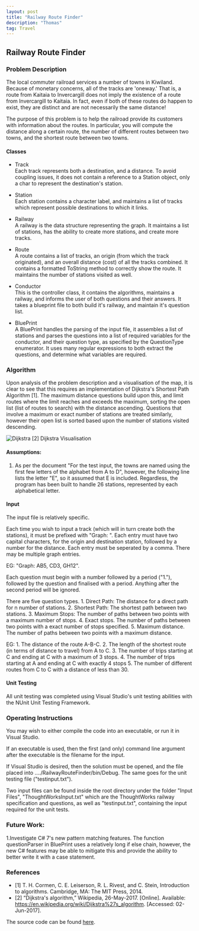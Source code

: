 ```yaml
---
layout: post
title: "Railway Route Finder"
description: "Thomas"
tag: Travel
---
```


## Railway Route Finder

### Problem Description
The local commuter railroad services a number of towns in Kiwiland. Because of monetary concerns, all of the tracks are 'one­way.' That is, a route from Kaitaia to Invercargill does not imply the existence of a route from Invercargill to Kaitaia. In fact, even if both of these routes do happen to exist, they are distinct and are not necessarily the same distance!

The purpose of this problem is to help the railroad provide its customers with information about the routes. In particular, you will compute the distance along a certain route, the number of different routes between two towns, and the shortest route between two towns.

#### Classes

- Track  
  Each track represents both a destination, and a distance. To avoid coupling issues, it does not contain a reference to a Station object, only a char to represent the destination's station.

- Station  
  Each station contains a character label, and maintains a list of tracks which represent possible destinations to which it links.

- Railway  
  A railway is the data structure representing the graph. It maintains a list of stations, has the ability to create more stations, and create more tracks.

- Route  
  A route contains a list of tracks, an origin (from which the track originated), and an overall distance (cost) of all the tracks combined. It contains a formatted ToString method to correctly show the route. It maintains the number of stations visited as well.

- Conductor  
  This is the controller class, it contains the algorithms, maintains a railway, and informs the user of both questions and their answers. It takes a blueprint file to both build it's railway, and maintain it's question list.

- BluePrint  
  A BluePrint handles the parsing of the input file, it assembles a list of stations and parses the questions into a list of required variables for the conductor, and their question type, as specified by the QuestionType enumerator. It uses many regular expressions to both extract the questions, and determine what variables are required.

### Algorithm
Upon analysis of the problem description and a visualisation of the map, it is clear to see that this requires an implementation of Dijkstra's Shortest Path Algorithm [1]. The maximum distance questions build upon this, and limit routes where the limit reaches and exceeds the maximum, sorting the open list (list of routes to search) with the distance ascending. Questions that involve a maximum or exact number of stations are treated similarly, however their open list is sorted based upon the number of stations visited descending.

![Dijkstra](https://upload.wikimedia.org/wikipedia/commons/5/57/Dijkstra_Animation.gif)
[2] Dijkstra Visualisation

#### Assumptions:

1. As per the document
	"For the test input, the towns are named using the first few letters of the alphabet from A to D", however, the following line lists the letter "E", so it assumed that E is included. Regardless, the program has been built to handle 26 stations, represented by each alphabetical letter.

#### Input
The input file is relatively specific.

Each time you wish to input a track (which will in turn create both the stations), it must be prefixed with "Graph: ". Each entry must have two capital characters, for the origin and destination station, followed by a number for the distance. Each entry must be seperated by a comma. There may be multiple graph entries.

EG: "Graph: AB5, CD3, GH12".

Each question must begin with a number followed by a period ("1."), followed by the question and finalised with a period. Anything after the second period will be ignored.

There are five question types.
	1. Direct Path: The distance for a direct path for n number of stations.
	2. Shortest Path: The shortest path between two stations.
	3. Maximum Stops: The number of paths between two points with a maximum number of stops.
	4. Exact stops. The number of paths between two points with a exact number of stops specified.
	5. Maximum distance. The number of paths between two points with a maximum distance.

EG:
	1. The distance of the route A-B-C.
	2. The length of the shortest route (in terms of distance to travel) from A to C.
	3. The number of trips starting at C and ending at C with a maximum of 3 stops.
	4. The number of trips starting at A and ending at C with exactly 4 stops
	5. The number of different routes from C to C with a distance of less than 30.  

#### Unit Testing
All unit testing was completed using Visual Studio's unit testing abilities with the NUnit Unit Testing Framework.

### Operating Instructions
You may wish to either compile the code into an executable, or run it in Visual Studio.

If an executable is used, then the first (and only) command line argument after the executable is the filename for the input.

If Visual Studio is desired, then the solution must be opened, and the file placed into ..../RailwayRouteFinder/bin/Debug. The same goes for the unit testing file ("testinput.txt").

Two input files can be found inside the root directory under the folder "Input Files", "ThoughtWorksInput.txt" which are the ThoughtWorks railway specification and questions, as well as "testinput.txt", containing the input required for the unit tests.

### Future Work:
1.Investigate C# 7's new pattern matching features. The function questionParser in BluePrint uses a relatively long if else chain, however, the new C# features may be able to mitigate this and provide the ability to better write it with a case statement.

### References
- [1] T. H. Cormen, C. E. Leiserson, R. L. Rivest, and C. Stein, Introduction to algorithms. Cambridge, MA: The MIT Press, 2014.
- [2] “Dijkstra's algorithm,” Wikipedia, 26-May-2017. [Online]. Available: https://en.wikipedia.org/wiki/Dijkstra%27s_algorithm. [Accessed: 02-Jun-2017].

The source code can be found [here](https://github.com/Foxh0und/railwayroutefinder).
